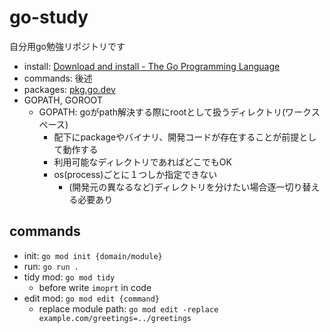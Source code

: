 # go-study

自分用go勉強リポジトリです

- install: [Download and install - The Go Programming Language](https://golang.org/doc/install)
- commands: 後述
- packages: [pkg.go.dev](https://pkg.go.dev/)
- GOPATH, GOROOT
  - GOPATH: goがpath解決する際にrootとして扱うディレクトリ(ワークスペース)
    - 配下にpackageやバイナリ、開発コードが存在することが前提として動作する
    - 利用可能なディレクトリであればどこでもOK
    - os(process)ごとに１つしか指定できない
      - (開発元の異なるなど)ディレクトリを分けたい場合逐一切り替える必要あり

## commands

- init: `go mod init {domain/module}`
- run: `go run .`
- tidy mod: `go mod tidy`
  - before write `imoprt` in code
- edit mod: `go mod edit {command}`
  - replace module path: `go mod edit -replace example.com/greetings=../greetings`
